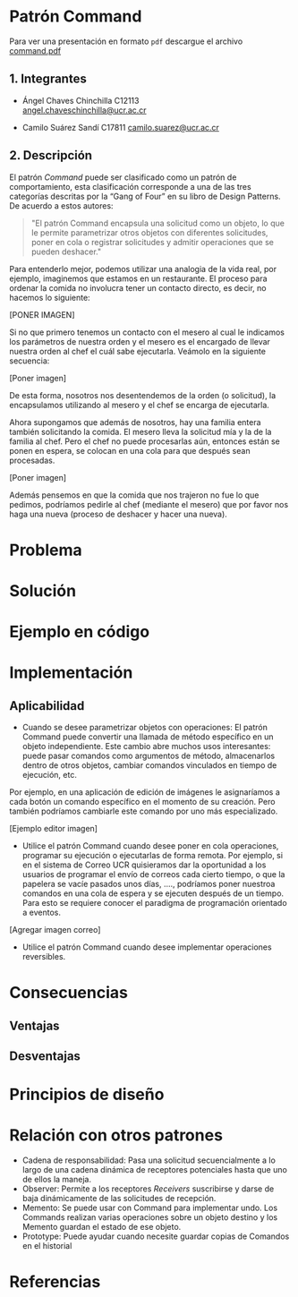 # Patrón Command

Para ver una presentación en formato `pdf` descargue el archivo [command.pdf](./command.pdf)

## 1. Integrantes

- Ángel Chaves Chinchilla C12113  
angel.chaveschinchilla@ucr.ac.cr

- Camilo Suárez Sandí C17811
camilo.suarez@ucr.ac.cr

## 2. Descripción

El patrón *Command* puede ser clasificado como un patrón de comportamiento, esta clasificación corresponde a una de las tres categorías descritas por la “Gang of Four” en su libro de Design Patterns. De acuerdo a estos autores:
> "El patrón Command encapsula una solicitud como un objeto, lo que le permite parametrizar otros objetos con diferentes solicitudes, poner en cola o registrar solicitudes y admitir operaciones que se pueden deshacer."

Para entenderlo mejor, podemos utilizar una analogia de la vida real, por ejemplo, imaginemos que estamos en un restaurante. El proceso para ordenar la comida no involucra tener un contacto directo, es decir, no hacemos lo siguiente:

[PONER IMAGEN]

Si no que primero tenemos un contacto con el mesero al cual le indicamos los parámetros de nuestra orden y el mesero es el encargado de llevar nuestra orden al chef el cuál sabe ejecutarla. Veámolo en la siguiente secuencia:

[Poner imagen]

De esta forma, nosotros nos desentendemos de la orden (o solicitud), la encapsulamos utilizando al mesero y el chef se encarga de ejecutarla.

Ahora supongamos que además de nosotros, hay una familia entera también solicitando la comida. El mesero lleva la solicitud mía y la de la familia al chef. Pero el chef no puede procesarlas aún, entonces están se ponen en espera, se colocan en una cola para que después sean procesadas.

[Poner imagen]

Además pensemos en que la comida que nos trajeron no fue lo que pedimos, podríamos pedirle al chef (mediante el mesero) que por favor nos haga una nueva (proceso de deshacer y hacer una nueva).

# Problema

# Solución

# Ejemplo en código

# Implementación

## Aplicabilidad

* Cuando se desee parametrizar objetos con operaciones: El patrón Command puede convertir una llamada de método específico en un objeto independiente. Este cambio abre muchos usos interesantes: puede pasar comandos como argumentos de método, almacenarlos dentro de otros objetos, cambiar comandos vinculados en tiempo de ejecución, etc.

Por ejemplo, en una aplicación de edición de imágenes le asignaríamos a cada botón un comando específico en el momento de su creación. Pero también podríamos cambiarle este comando por uno más especializado.

[Ejemplo editor imagen]

* Utilice el patrón Command cuando desee poner en cola operaciones, programar su ejecución o ejecutarlas de forma remota. Por ejemplo, si en el sistema de Correo UCR quisieramos dar la oportunidad a los usuarios de programar el envío de correos cada cierto tiempo, o que la papelera se vacíe pasados unos días, ...., podríamos poner nuestroa comandos en una cola de espera y se ejecuten después de un tiempo. Para esto se requiere conocer el paradigma de programación orientado a eventos.

[Agregar imagen correo]

* Utilice el patrón Command cuando desee implementar operaciones reversibles.

# Consecuencias

## Ventajas

## Desventajas

# Principios de diseño

# Relación con otros patrones

* Cadena de responsabilidad: Pasa una solicitud secuencialmente a lo largo de una cadena dinámica de receptores potenciales hasta que uno de ellos la maneja.
* Observer: Permite a los receptores *Receivers* suscribirse y darse de baja dinámicamente de las solicitudes de recepción.
* Memento: Se puede usar con Command para implementar undo. Los Commands realizan varias operaciones sobre un objeto destino y los Memento guardan el estado de ese objeto.
* Prototype: Puede ayudar cuando necesite guardar copias de Comandos en el historial

# Referencias

